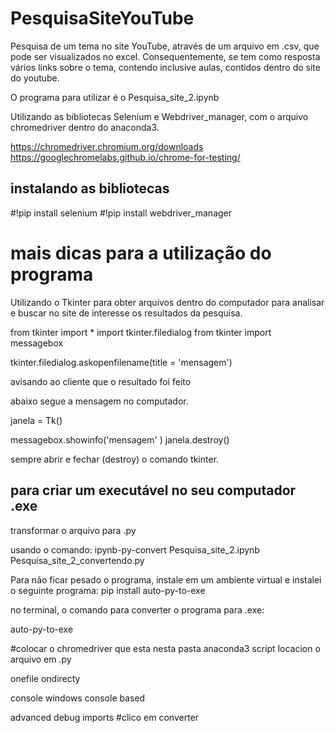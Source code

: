 # PesquisaSiteYouTube
Pesquisa de um tema no site YouTube, através de um arquivo em .csv, que pode ser visualizados no excel. Consequentemente, se tem como resposta vários links sobre o tema, contendo inclusive aulas, contidos dentro do site do youtube.

O programa para utilizar é o Pesquisa_site_2.ipynb 

Utilizando as bibliotecas Selenium e Webdriver_manager, com o arquivo chromedriver dentro do anaconda3.  

https://chromedriver.chromium.org/downloads
https://googlechromelabs.github.io/chrome-for-testing/

## instalando as bibliotecas

#!pip install selenium
#!pip install webdriver_manager

# mais dicas para a utilização do programa

Utilizando o Tkinter para obter arquivos dentro do computador para analisar e buscar no site de interesse os resultados da pesquisa.


from tkinter import *
import tkinter.filedialog
from tkinter import messagebox

tkinter.filedialog.askopenfilename(title = 'mensagem')

avisando ao cliente que o resultado foi feito

abaixo segue a mensagem no computador.

janela = Tk()

messagebox.showinfo('mensagem' )
janela.destroy()

sempre abrir e fechar (destroy) o comando tkinter. 



## para criar um executável no seu computador .exe

transformar o arquivo para .py

usando o comando:
ipynb-py-convert Pesquisa_site_2.ipynb Pesquisa_site_2_convertendo.py



Para não ficar pesado o programa, instale em um ambiente virtual e instalei o seguinte programa:
pip install auto-py-to-exe


no terminal, o comando para converter o programa para .exe:

auto-py-to-exe


#colocar o chromedriver que esta nesta pasta  anaconda3
script locacion o arquivo em .py 

onefile
ondirecty

console windows
console based

advanced
debug
imports
#clico em converter







 

